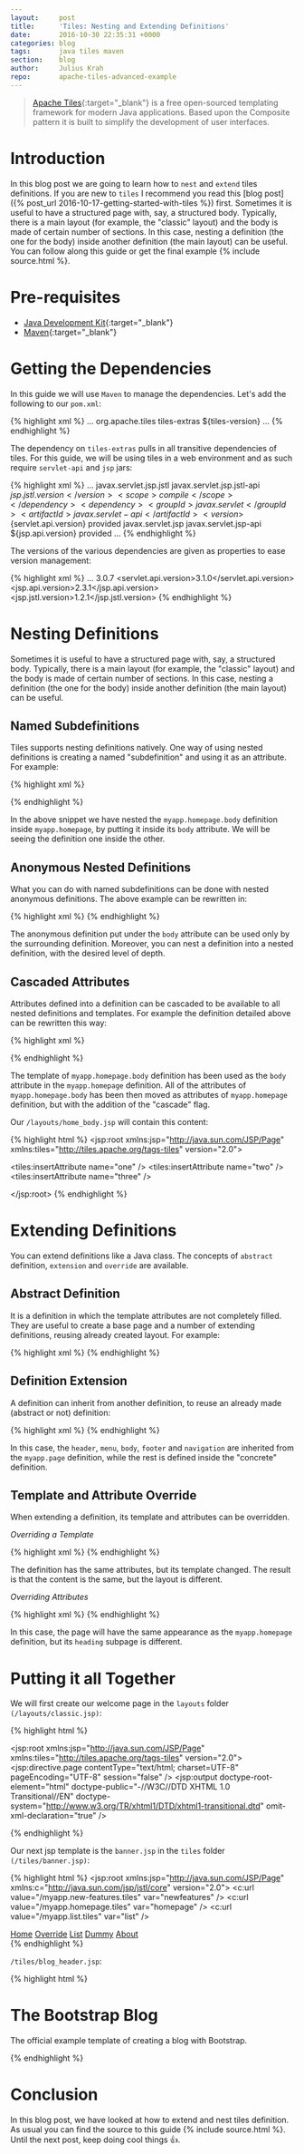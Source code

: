 ```yaml
---
layout:     post
title:      'Tiles: Nesting and Extending Definitions'
date:       2016-10-30 22:35:31 +0000
categories: blog
tags:       java tiles maven
section:    blog
author:     Julius Krah
repo:       apache-tiles-advanced-example
---
```

> [Apache Tiles][Tiles]{:target="_blank"} is a free open-sourced templating framework for modern Java applications. Based upon the Composite pattern 
  it is built to simplify the development of user interfaces.

# Introduction
In this blog post we are going to learn how to `nest` and `extend` tiles definitions. If you are new to `tiles` I recommend you read
this [blog post]({% post_url 2016-10-17-getting-started-with-tiles %}) first. Sometimes it is useful to have a structured page with, 
say, a structured body. Typically, there is a main layout (for example, the "classic" layout) and the body is made of certain number 
of sections. In this case, nesting a definition (the one for the body) inside another definition (the main layout) can be useful.  
You can follow along this guide or get the final example {% include source.html %}.

# Pre-requisites
- [Java Development Kit][JDK]{:target="_blank"}  
- [Maven][]{:target="_blank"}

# Getting the Dependencies
In this guide we will use `Maven` to manage the dependencies. Let's add the following to our `pom.xml`:

{% highlight xml %}
<dependencies>
  ...
  <dependency>
    <groupId>org.apache.tiles</groupId>
    <artifactId>tiles-extras</artifactId>
    <version>${tiles-version}</version>
  </dependency>
  ...
</dependencies>
{% endhighlight %}

The dependency on `tiles-extras` pulls in all transitive dependencies of tiles. For this guide, we will be using tiles in a web
environment and as such require `servlet-api` and `jsp` jars:

{% highlight xml %}
<dependencies>
  ...
  <dependency>
    <groupId>javax.servlet.jsp.jstl</groupId>
    <artifactId>javax.servlet.jsp.jstl-api</artifactId>
    <version>${jsp.jstl.version}</version>
    <scope>compile</scope>
  </dependency>
  <dependency>
    <groupId>javax.servlet</groupId>
    <artifactId>javax.servlet-api</artifactId>
    <version>${servlet.api.version}</version>
    <scope>provided</scope>
  </dependency>
  <dependency>
    <groupId>javax.servlet.jsp</groupId>
    <artifactId>javax.servlet.jsp-api</artifactId>
    <version>${jsp.api.version}</version>
    <scope>provided</scope>
  </dependency>
  ...
</dependencies>
{% endhighlight %}

The versions of the various dependencies are given as properties to ease version management:

{% highlight xml %}
<properties>
  ...
  <tiles-version>3.0.7</tiles-version>
  <servlet.api.version>3.1.0</servlet.api.version>
  <jsp.api.version>2.3.1</jsp.api.version>
  <jsp.jstl.version>1.2.1</jsp.jstl.version>
</properties>
{% endhighlight %}

# Nesting Definitions
Sometimes it is useful to have a structured page with, say, a structured body. Typically, there is a main layout (for example, 
the "classic" layout) and the body is made of certain number of sections. In this case, nesting a definition (the one for the 
body) inside another definition (the main layout) can be useful.

## Named Subdefinitions
Tiles supports nesting definitions natively. One way of using nested definitions is creating a named "subdefinition" and using 
it as an attribute. For example:

{% highlight xml %}
<definition name="myapp.homepage.body" template="/layouts/home_body.jsp">
  <put-attribute name="one" value="/tiles/blog_one.jsp" />
  <put-attribute name="two" value="/tiles/blog_two.jsp" />
  <put-attribute name="three" value="/tiles/blog_three.jsp" />
</definition>

<definition name="myapp.homepage" template="/layouts/classic.jsp">
  <put-attribute name="title" value="Tiles: Nesting and Extending Definitions" />
  <put-attribute name="header" value="/tiles/banner.jsp" />
  <put-attribute name="menu" value="/tiles/common_menu.jsp" />
  <put-attribute name="body" value="myapp.homepage.body" />
  <put-attribute name="footer" value="/tiles/credits.jsp" />
  <put-attribute name="heading" value="/tiles/blog_header.jsp" />
  <put-attribute name="navigation" value="/tiles/navigation.jsp" />
</definition>
{% endhighlight %}

In the above snippet we have nested the `myapp.homepage.body` definition inside `myapp.homepage`, by putting it 
inside its `body` attribute. We will be seeing the definition one inside the other.

## Anonymous Nested Definitions
What you can do with named subdefinitions can be done with nested anonymous definitions. The above example can be rewritten in:

{% highlight xml %}
<definition name="myapp.homepage" template="/layouts/classic.jsp">
  <put-attribute name="title" value="Tiles: Nesting and Extending Definitions" />
  <put-attribute name="header" value="/tiles/banner.jsp" />
  <put-attribute name="menu" value="/tiles/common_menu.jsp" />
  <put-attribute name="body">
    <definition template="/layouts/home_body.jsp">
      <put-attribute name="one" value="/tiles/blog_one.jsp" />
      <put-attribute name="two" value="/tiles/blog_two.jsp" />
      <put-attribute name="three" value="/tiles/blog_three.jsp" />
    </definition>
  </put-attribute>
  <put-attribute name="footer" value="/tiles/credits.jsp" />
  <put-attribute name="heading" value="/tiles/blog_header.jsp" />
  <put-attribute name="navigation" value="/tiles/navigation.jsp" />
</definition>
{% endhighlight %}

The anonymous definition put under the `body` attribute can be used only by the surrounding definition. Moreover, you can nest a 
definition into a nested definition, with the desired level of depth.

## Cascaded Attributes
Attributes defined into a definition can be cascaded to be available to all nested definitions and templates. For example the 
definition detailed above can be rewritten this way:

{% highlight xml %}
<definition name="myapp.homepage" template="/layouts/classic.jsp">
  <put-attribute name="title" value="Tiles: Nesting and Extending Definitions" />
  <put-attribute name="header" value="/tiles/banner.jsp" />
  <put-attribute name="menu" value="/tiles/common_menu.jsp" />
  <put-attribute name="body" value="/layouts/home_body.jsp" />
  <put-attribute name="footer" value="/tiles/credits.jsp" />
  <put-attribute name="heading" value="/tiles/blog_header.jsp" />
  <put-attribute name="navigation" value="/tiles/navigation.jsp" />

  <put-attribute name="one" value="/tiles/blog_one.jsp" cascade="true" />
  <put-attribute name="two" value="/tiles/blog_two.jsp" cascade="true" />
  <put-attribute name="three" value="/tiles/blog_three.jsp" cascade="true" />
</definition>
{% endhighlight %}

The template of `myapp.homepage.body` definition has been used as the `body` attribute in the `myapp.homepage` definition. 
All of the attributes of `myapp.homepage.body` has been then moved as attributes of `myapp.homepage` definition, but with 
the addition of the "cascade" flag.

Our `/layouts/home_body.jsp` will contain this content:

{% highlight html %}
<jsp:root xmlns:jsp="http://java.sun.com/JSP/Page"
  xmlns:tiles="http://tiles.apache.org/tags-tiles" version="2.0">

  <tiles:insertAttribute name="one" />
  <tiles:insertAttribute name="two" />
  <tiles:insertAttribute name="three" />

</jsp:root>
{% endhighlight %}

# Extending Definitions
You can extend definitions like a Java class. The concepts of `abstract` definition, `extension` and `override` are available.

## Abstract Definition
It is a definition in which the template attributes are not completely filled. They are useful to create a base page and a 
number of extending definitions, reusing already created layout. For example:

{% highlight xml %}
<definition name="myapp.homepage" template="/layouts/classic.jsp">
  <put-attribute name="header" value="/tiles/banner.jsp" />
  <put-attribute name="menu" value="/tiles/common_menu.jsp" />
  <put-attribute name="body">
    <definition template="/layouts/home_body.jsp">
      <put-attribute name="one" value="/tiles/blog_one.jsp" />
      <put-attribute name="two" value="/tiles/blog_two.jsp" />
      <put-attribute name="three" value="/tiles/blog_three.jsp" />
    </definition>
  </put-attribute>
  <put-attribute name="footer" value="/tiles/credits.jsp" />
  <put-attribute name="navigation" value="/tiles/navigation.jsp" />
</definition>
{% endhighlight %}

## Definition Extension
A definition can inherit from another definition, to reuse an already made (abstract or not) definition:

{% highlight xml %}
<definition name="myapp.new-features" extends="myapp.homepage">
  <put-attribute name="title" value="Extended Definition" />
  <put-attribute name="heading" value="/tiles/new_features_header.jsp" />
</definition>
{% endhighlight %}

In this case, the `header`, `menu`, `body`, `footer` and `navigation` are inherited from the `myapp.page` definition, while the rest 
is defined inside the "concrete" definition.

## Template and Attribute Override
When extending a definition, its template and attributes can be overridden.

*Overriding a Template*

{% highlight xml %}
<definition name="myapp.list" template="/layouts/variable_rows.jsp" extends="myapp.homepage">
{% endhighlight %}

The definition has the same attributes, but its template changed. The result is that the content is the same, 
but the layout is different.

*Overriding Attributes*

{% highlight xml %}
<definition name="myapp.new-features" extends="myapp.homepage">
  <put-attribute name="heading" value="/tiles/new_features_header.jsp" />
</definition>
{% endhighlight %}

In this case, the page will have the same appearance as the `myapp.homepage` definition, but its `heading` subpage is different.

# Putting it all Together
We will first create our welcome page in the `layouts` folder `(/layouts/classic.jsp)`:

{% highlight html %}
<?xml version="1.0" encoding="UTF-8" ?>
<jsp:root xmlns:jsp="http://java.sun.com/JSP/Page"
  xmlns:tiles="http://tiles.apache.org/tags-tiles" version="2.0">
  <jsp:directive.page contentType="text/html; charset=UTF-8"
    pageEncoding="UTF-8" session="false" />
  <jsp:output doctype-root-element="html"
    doctype-public="-//W3C//DTD XHTML 1.0 Transitional//EN"
    doctype-system="http://www.w3.org/TR/xhtml1/DTD/xhtml1-transitional.dtd"
    omit-xml-declaration="true" />
<html>
<head>
  <title><tiles:getAsString name="title" /></title>
</head>
<body>
  <div>
    <tiles:insertAttribute name="header" />
  </div>
  <div>
    <div>
      <tiles:insertAttribute name="heading" />
    </div>
    <div>
      <div>
        <tiles:insertAttribute name="body" />
        <tiles:insertAttribute name="navigation" />
      </div>
      <div>
        <tiles:insertAttribute name="menu" />
      </div>
    </div>
  </div>
  <footer>
    <tiles:insertAttribute name="footer" />
  </footer>
</body>
</html>
</jsp:root>
{% endhighlight %}

Our next jsp template is the `banner.jsp` in the `tiles` folder `(/tiles/banner.jsp)`:

{% highlight html %}
<jsp:root xmlns:jsp="http://java.sun.com/JSP/Page"
  xmlns:c="http://java.sun.com/jsp/jstl/core" version="2.0">
  <c:url value="/myapp.new-features.tiles" var="newfeatures" />
  <c:url value="/myapp.homepage.tiles" var="homepage" />
  <c:url value="/myapp.list.tiles" var="list" />
  <div>
    <nav>
      <a href="${homepage}">Home</a> 
      <a href="${newfeatures}">Override</a> 
      <a href="${list}">List</a> 
      <a href="#">Dummy</a> 
      <a href="#">About</a>
    </nav>
  </div>
</jsp:root>
{% endhighlight %}

`/tiles/blog_header.jsp`:

{% highlight html %}
<h1 class="blog-title">The Bootstrap Blog</h1>
<p class="lead blog-description">The official example template of creating a blog with Bootstrap.</p>
{% endhighlight %}

# Conclusion
In this blog post, we have looked at how to extend and nest tiles definition. As usual you can find the source to this guide 
{% include source.html %}. Until the next post, keep doing cool things :+1:.





[Maven]: http://maven.apache.org
[Tiles]: https://tiles.apache.org/framework/index.html
[JDK]: http://www.oracle.com/technetwork/java/javase/downloads/index.html